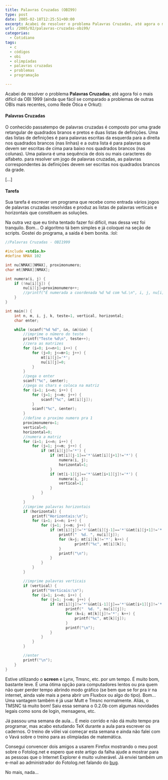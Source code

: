 ```yaml
---
title: Palavras Cruzadas (OBI99)
type: post
date: 2005-02-18T12:25:51+00:00
excerpt: Acabei de resolver o problema Palavras Cruzadas, até agora o mais difícil da OBI de 1999.
url: /2005/02/palavras-cruzadas-obi99/
categorias:
  - Cotidiano
tags:
  - c
  - códigos
  - obi
  - olimpíadas
  - palavras cruzadas
  - problemas
  - programação

---
```

Acabei de resolver o problema **Palavras Cruzadas**; até agora foi o mais difícil da OBI 1999 (ainda que fácil se comparado a problemas de outras OBIs mais recentes, como Rede Ótica e Orkut):

<div>
  <h4>
    Palavras Cruzadas
  </h4>

  <p>
    O conhecido passatempo de palavras cruzadas é composto por uma grade retangular de quadrados branos e pretos e duas listas de definições. Uma das listas de definições é para palavras escritas da esquerda para a direita nos quadrados brancos (nas linhas) e a outra lista é para palavras que devem ser escritas de cima para baixo nos quadrados brancos (nas colunas). Uma palavra é uma sequência de dois ou mais caracteres do alfabeto. para resolver um jogo de palavras cruzadas, as palavras correspondentes às definições devem ser escritas nos quadrados brancos da grade.
  </p>

  <p>
    […]
  </p>

  <h4>
    Tarefa
  </h4>

  <p>
    Sua tarefa é escrever um programa que recebe como entrada vários jogos de palavras cruzadas resolvidas e produz as listas de palavras verticais e horizontais que constituem as soluções.
  </p>
</div>

Na outra vez que eu tinha tentado fazer foi difícil, mas dessa vez foi tranquilo. Bom… O algoritmo tá bem simples e já coloquei na seção de scripts. Gostei do programa, a saída é bem bonita. :lol:

```c
//Palavras Cruzadas - OBI1999

#include <stdio.h>
#define NMAX 102

int nu[NMAX][NMAX], proximonumero;
char mt[NMAX][NMAX];

int numera(i, j) {
	if (!nu[i][j]) {
		nu[i][j]=proximonumero++;
		//printf("É numerada a coordenada %d %d com %d.\n", i, j, nu[i][j]);
	}
}

int main() {
	int n, m, i, j, k, teste=1, vertical, horizontal;
	char enter;

	while (scanf("%d %d", &n, &m)&&n) {
		//imprime o número do teste
		printf("Teste %d\n", teste++);
		//zera as matrizes
		for (i=0; i<=n+1; i++) {
			for (j=0; j<=m+1; j++) {
				mt[i][j]='*';
				nu[i][j]=0;
			}
		}
		//pega o enter
		scanf("%c", &enter);
		//pega os chars e coloca na matriz
		for (i=1; i<=n; i++) {
			for (j=1; j<=m; j++) {
				scanf("%c", &mt[i][j]);
			}
			scanf("%c", &enter);
		}
		//define o proximo numero pra 1
		proximonumero=1;
		vertical=0;
		horizontal=0;
		//numera a matriz
		for (i=1; i<=n; i++) {
			for (j=1; j<=m; j++) {
				if (mt[i][j]!='*') {
					if (mt[i][j-1]=='*'&&mt[i][j+1]!='*') {
						numera(i, j);
						horizontal=1;
					}
					if (mt[i-1][j]=='*'&&mt[i+1][j]!='*') {
						numera(i, j);
						vertical=1;
					}
				}
			}
		}
		//imprime palavras horizontais
		if (horizontal) {
			printf("Horizontais:\n");
			for (i=1; i<=n; i++) {
				for (j=1; j<=m; j++) {
					if (mt[i][j]!='*'&&mt[i][j-1]=='*'&&mt[i][j+1]!='*') {
						printf("  %d. ", nu[i][j]);
						for (k=j; mt[i][k]!='*'; k++) {
						       printf("%c", mt[i][k]);
						}
				 		printf("\n");
					}
				}
			}
		}

		//imprime palavras verticais
		if (vertical) {
			printf("Verticais:\n");
			for (i=1; i<=n; i++) {
				for (j=1; j<=m; j++) {
					if (mt[i][j]!='*'&&mt[i-1][j]=='*'&&mt[i+1][j]!='*') {
					       printf("  %d. ", nu[i][j]);
					       for (k=i; mt[k][j]!='*'; k++) {
						       printf("%c", mt[k][j]);
					       }
					       printf("\n");
					}
				}
			}
		}

		//enter
		printf("\n");
	}
}
```

Estive utilizando o **screen** e Lynx, Tmsnc, etc. por um tempo. É muito bom, bastante leve. É uma ótima opção para computadores lentos ou pra quem não quer perder tempo abrindo modo gráfico (se bem que se for pra ir na internet, ainda vale mais a pena abrir um Fluxbox ou algo do tipo). Bom... Uma vantagem também é já usar Mutt e Tmsnc normalmente. Aliás, o TMSNC tá muito bom! Saiu essa semana o 0.2.0b com algumas novidades legais como sons de login, mensagens, etc.

Já passou uma semana de aula... É meio corrido e não dá muito tempo pra programar, mas acabo estudando TeX durante a aula para escrever os cadernos. O treino de vôlei vai começar esta semana e ainda não falei com o Vavá sobre o treino para as olimpíadas de matemática.

Consegui convencer dois amigos a usarem Firefox mostrando o meu post sobre o Fotolog.net e espero que este artigo da falha ajude a mostrar para as pessoas que o Internet Explorer é muito vulnerável. Já enviei também um e-mail ao administrador do Fotolog.net falando do [bug][1].

No mais, nada...

 [1]: /2005/02/falha-no-fotolognet/
